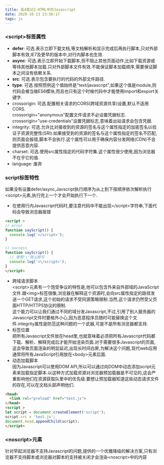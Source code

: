 ```yaml
---
title: 高4笔记2-HTML中的Javascript
date: 2020-10-13 23:56:17
tags: js
---
```


### <script\>标签属性
- **defer**: 可选.表示立即下载文档,等文档解析和显示完成后再执行脚本,只对外部脚本有效,IE7及更早的版本中,对行内脚本也生效.
- **async**: 可选.表示立即开始下载脚本,但不阻止其他页面动作,比如下载资源或等待其他脚本加载.只对外部脚本文件有效.不能保证脚本加载顺序,需要保证脚本之间没有依赖关系.
- **src**: 可选.表示包含要执行的代码的外部文件路径.
- **type**: 可选.按照惯例这个值始终是"text/javascript",如果这个值是module,则代码会被当做ES6模块,而且也只有这个时候代码中才能使用import和export关键字.
- crossorigin: 可选.配置相关请求的CORS(跨域资源共享)设置,默认不适用CORS.   
crossorigin="anonymous"配置文件请求不必设置凭据标志.  
crossorigin="use-credentials"设置凭据标志,意味着出站请求会包含凭据.
- integrity: 可选.允许比对接收到的资源的签名与这个属性指定的加密签名以验证子资源完整性(SRI).如果接受到的资源的签名与这个属性指定的签名不匹配,则页面会报错,脚本不会执行.这个属性可以用于确保内容分发网络(CDN)不会提供恶意内容.
- charset: 可选.使用src属性指定的代码字符集.这个属性很少使用,因为浏览器不在乎它的值.
- language: 废弃

### script标签特性 
如果没有设置defer/async,Javscript执行顺序为从上到下按顺序依次解析执行<script\>元素,执行完上一个才会开始执行下一个.
- 在使用行内Javascript代码时,要注意代码中不能出现</script\>字符串,下面代码会导致浏览器报错
```html
<script >
// error
function sayScript() {
  console.log('</script>');
}

// success
function sayScript() {
  // 使用'\'转义即可
  console.log('<\/script>');
}
</script>
```
- 跨域请求脚本  
<script\>元素有一个饱受争议的特性是,他可以包含外来自外部域的JavaScript文件.跟<img\>标签很像,浏览器在解释这个资源时,会向src属性指定的路径发送一个GET请求,这个初始的请求不受同源策略限制.当然,这个请求仍然受父页面HTTP/HTTPS协议的限制.  
这个能力可以让我们通过不同的域分发Javascript,不过,引用了别人服务器的Javascript文件时要格外小心,因为恶意程序员随时可能替换这个文件.integrity属性是防范这种问题的一个武器,可是不是所有浏览器都支持.  
- 标签位置  
把所有Javascript文件放在head里,也就意味着必须把所有Javascript代码都下载、解析、解释完成后才能开始渲染页面.对于需要很多Javascript的页面,这会导致页面渲染的明显延迟,出现长时间白屏,为解决这个问题,现代web应用通常将所有JavaScript引用放在<body\>元素后面.
- 动态加载脚本  
因为Javascript可以使用DOM API,所以可以通过向DOM中动态添加script元素来加载指定脚本.以这种方式加载资源对浏览器预加载器是不可见的,这会严重影响他们在资源获取队里中的优先级.要想让预加载器知道这些动态请求文件的存在,可以在文档头部声明他们.
```html
<head>
  <link rel="preload" href="test.js">
</head>
<script >
let script = document.createElement('script');
script.src = 'test.js';
document.head.appendChild(script);
</script>
```
### <noscript\>元素
针对早起浏览器不支持Javascript的问题,提供的一个优雅降级的解决方案,只有浏览器不支持脚本或浏览器对脚本的支持被关闭才会渲染<noscript\>中的内容
